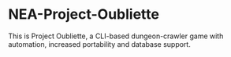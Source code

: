 # NEA-Project-Oubliette
 This is Project Oubliette, a CLI-based dungeon-crawler game with automation, increased portability and database support.
